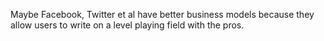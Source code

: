 Maybe Facebook, Twitter et al have better business models because they allow users to write on a level playing field with the pros. 
